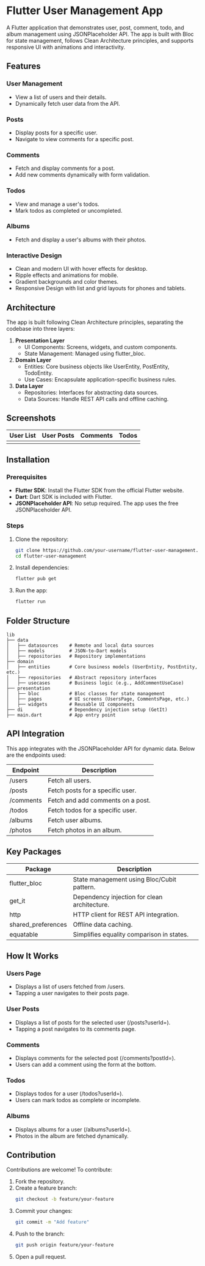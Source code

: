 # Flutter User Management App
A Flutter application that demonstrates user, post, comment, todo, and album management using JSONPlaceholder API. The app is built with Bloc for state management, follows Clean Architecture principles, and supports responsive UI with animations and interactivity.

## Features
### User Management
- View a list of users and their details.
- Dynamically fetch user data from the API.

### Posts
- Display posts for a specific user.
- Navigate to view comments for a specific post.

### Comments
- Fetch and display comments for a post.
- Add new comments dynamically with form validation.

### Todos
- View and manage a user's todos.
- Mark todos as completed or uncompleted.

### Albums
- Fetch and display a user's albums with their photos.

### Interactive Design
- Clean and modern UI with hover effects for desktop.
- Ripple effects and animations for mobile.
- Gradient backgrounds and color themes.
- Responsive Design with list and grid layouts for phones and tablets.

## Architecture
The app is built following Clean Architecture principles, separating the codebase into three layers:

1. **Presentation Layer**
   - UI Components: Screens, widgets, and custom components.
   - State Management: Managed using flutter_bloc.
2. **Domain Layer**
   - Entities: Core business objects like UserEntity, PostEntity, TodoEntity.
   - Use Cases: Encapsulate application-specific business rules.
3. **Data Layer**
   - Repositories: Interfaces for abstracting data sources.
   - Data Sources: Handle REST API calls and offline caching.

## Screenshots
| User List | User Posts | Comments | Todos |
|-----------|------------|----------|-------|
|           |            |          |       |

## Installation
### Prerequisites
- **Flutter SDK**: Install the Flutter SDK from the official Flutter website.
- **Dart**: Dart SDK is included with Flutter.
- **JSONPlaceholder API**: No setup required. The app uses the free JSONPlaceholder API.

### Steps
1. Clone the repository:
   ```bash
   git clone https://github.com/your-username/flutter-user-management.git
   cd flutter-user-management
   ```
2. Install dependencies:
   ```bash
   flutter pub get
   ```
3. Run the app:
   ```bash
   flutter run
   ```

## Folder Structure
```plaintext
lib
├── data
│   ├── datasources    # Remote and local data sources
│   ├── models         # JSON-to-Dart models
│   ├── repositories   # Repository implementations
├── domain
│   ├── entities       # Core business models (UserEntity, PostEntity, etc.)
│   ├── repositories   # Abstract repository interfaces
│   ├── usecases       # Business logic (e.g., AddCommentUseCase)
├── presentation
│   ├── bloc           # Bloc classes for state management
│   ├── pages          # UI screens (UsersPage, CommentsPage, etc.)
│   ├── widgets        # Reusable UI components
├── di                 # Dependency injection setup (GetIt)
├── main.dart          # App entry point
```

## API Integration
This app integrates with the JSONPlaceholder API for dynamic data. Below are the endpoints used:

| Endpoint | Description |
|----------|-------------|
| /users   | Fetch all users. |
| /posts   | Fetch posts for a specific user. |
| /comments| Fetch and add comments on a post. |
| /todos   | Fetch todos for a specific user. |
| /albums  | Fetch user albums. |
| /photos  | Fetch photos in an album. |

## Key Packages
| Package               | Description |
|----------------------|-------------|
| flutter_bloc         | State management using Bloc/Cubit pattern. |
| get_it               | Dependency injection for clean architecture. |
| http                 | HTTP client for REST API integration. |
| shared_preferences    | Offline data caching. |
| equatable            | Simplifies equality comparison in states. |

## How It Works
### Users Page
- Displays a list of users fetched from /users.
- Tapping a user navigates to their posts page.

### User Posts
- Displays a list of posts for the selected user (/posts?userId=<id>).
- Tapping a post navigates to its comments page.

### Comments
- Displays comments for the selected post (/comments?postId=<id>). 
- Users can add a comment using the form at the bottom.

### Todos
- Displays todos for a user (/todos?userId=<id>). 
- Users can mark todos as complete or incomplete.

### Albums
- Displays albums for a user (/albums?userId=<id>). 
- Photos in the album are fetched dynamically.

## Contribution
Contributions are welcome! To contribute:
1. Fork the repository.
2. Create a feature branch:
   ```bash
   git checkout -b feature/your-feature
   ```
3. Commit your changes:
   ```bash
   git commit -m "Add feature"
   ```
4. Push to the branch:
   ```bash
   git push origin feature/your-feature
   ```
5. Open a pull request.

